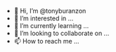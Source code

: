 - 👋 Hi, I’m @tonyburanzon
- 👀 I’m interested in ...
- 🌱 I’m currently learning ...
- 💞️ I’m looking to collaborate on ...
- 📫 How to reach me ...

<!---
tonyburanzon/tonyburanzon is a ✨ special ✨ repository because its `README.md` (this file) appears on your GitHub profile.
You can click the Preview link to take a look at your changes.
--->

